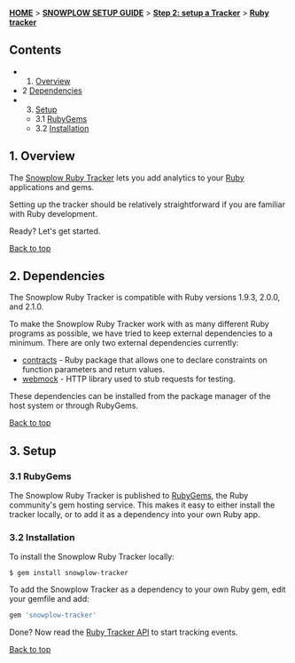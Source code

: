 <a name="top" />

[**HOME**](Home) > [**SNOWPLOW SETUP GUIDE**](Setting-up-Snowplow) > [**Step 2: setup a Tracker**](Setting-up-a-Tracker) > [**Ruby tracker**](Ruby-tracker-setup)

## Contents

- 1. [Overview](#overview)  
- 2 [Dependencies](#dependencies)
- 3. [Setup](#setup)
  - 3.1 [RubyGems](#rubygems)
  - 3.2 [Installation](#installation)

<a name="overview" />

## 1. Overview

The [Snowplow Ruby Tracker](https://github.com/snowplow/snowplow-ruby-tracker) lets you add analytics to your [Ruby][ruby] applications and gems.

Setting up the tracker should be relatively straightforward if you are familiar with Ruby development.

Ready? Let's get started.

[Back to top](#top)

<a name="dependencies" />

## 2. Dependencies

The Snowplow Ruby Tracker is compatible with Ruby versions 1.9.3, 2.0.0, and 2.1.0.

To make the Snowplow Ruby Tracker work with as many different Ruby programs as possible, we have tried to keep external dependencies to a minimum. There are only two external dependencies currently:

* [contracts][contracts] - Ruby package that allows one to declare constraints on function parameters and return values.
* [webmock][webmock] - HTTP library used to stub requests for testing.

These dependencies can be installed from the package manager of the host system or through RubyGems.

[Back to top](#top)

<a name="setup" />

## 3. Setup

<a name="rubygems" />

### 3.1 RubyGems

The Snowplow Ruby Tracker is published to [RubyGems][rubygems], the Ruby community's gem hosting service. 
This makes it easy to either install the tracker locally, or to add it as a dependency into your own Ruby app.

<a name="installation" />

### 3.2 Installation

To install the Snowplow Ruby Tracker locally:

    $ gem install snowplow-tracker

To add the Snowplow Tracker as a dependency to your own Ruby gem, edit your gemfile and add:

```ruby
gem 'snowplow-tracker'
```

Done? Now read the [Ruby Tracker API](Ruby-Tracker) to start tracking events.

[Back to top](#top)

[ruby]: https://www.ruby-lang.org/en/
[contracts]: http://rubygems.org/gems/contracts
[webmock]: https://rubygems.org/gems/webmock
[rubygems]: http://rubygems.org/
